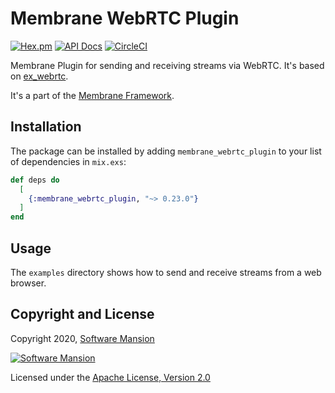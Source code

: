# Membrane WebRTC Plugin

[![Hex.pm](https://img.shields.io/hexpm/v/membrane_webrtc_plugin.svg)](https://hex.pm/packages/membrane_webrtc_plugin)
[![API Docs](https://img.shields.io/badge/api-docs-yellow.svg?style=flat)](https://hexdocs.pm/membrane_webrtc_plugin)
[![CircleCI](https://circleci.com/gh/membraneframework/membrane_webrtc_plugin.svg?style=svg)](https://circleci.com/gh/membraneframework/membrane_webrtc_plugin)

Membrane Plugin for sending and receiving streams via WebRTC. It's based on [ex_webrtc](https://github.com/elixir-webrtc/ex_webrtc).

It's a part of the [Membrane Framework](https://membrane.stream).

## Installation

The package can be installed by adding `membrane_webrtc_plugin` to your list of dependencies in `mix.exs`:

```elixir
def deps do
  [
    {:membrane_webrtc_plugin, "~> 0.23.0"}
  ]
end
```

## Usage

The `examples` directory shows how to send and receive streams from a web browser.

## Copyright and License

Copyright 2020, [Software Mansion](https://swmansion.com/?utm_source=git&utm_medium=readme&utm_campaign=membrane_webrtc_plugin)

[![Software Mansion](https://logo.swmansion.com/logo?color=white&variant=desktop&width=200&tag=membrane-github)](https://swmansion.com/?utm_source=git&utm_medium=readme&utm_campaign=membrane_webrtc_plugin)

Licensed under the [Apache License, Version 2.0](LICENSE)
